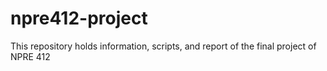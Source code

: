 # npre412-project
This repository holds information, scripts, and report of the final project of NPRE 412
